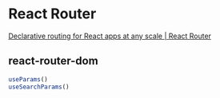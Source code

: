 # React Router

[Declarative routing for React apps at any scale | React Router](https://reactrouter.com/)

## react-router-dom

```ts
useParams()
useSearchParams()
```
